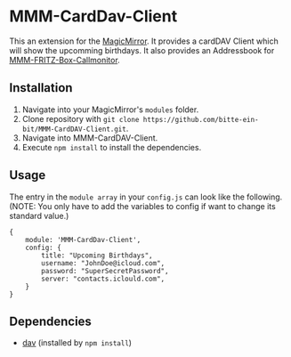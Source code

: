 # MMM-CardDav-Client
This an extension for the [MagicMirror](https://github.com/MichMich/MagicMirror). It provides a cardDAV Client which will show the upcomming birthdays. It also provides an Addressbook for [MMM-FRITZ-Box-Callmonitor](https://github.com/paviro/MMM-FRITZ-Box-Callmonitor).

## Installation
1. Navigate into your MagicMirror's `modules` folder.
2. Clone repository with `git clone https://github.com/bitte-ein-bit/MMM-CardDAV-Client.git`.
3. Navigate into MMM-CardDAV-Client.
4. Execute `npm install` to install the dependencies.


## Usage
The entry in the `module array` in your `config.js` can look like the following. (NOTE: You only have to add the variables to config if want to change its standard value.)

```
{
	module: 'MMM-CardDav-Client',
	config: {
		title: "Upcoming Birthdays",
		username: "JohnDoe@icloud.com",
		password: "SuperSecretPassword",
		server: "contacts.iclould.com",
	}
}
```

## Dependencies
- [dav](https://www.npmjs.com/package/dav) (installed by `npm install`)
